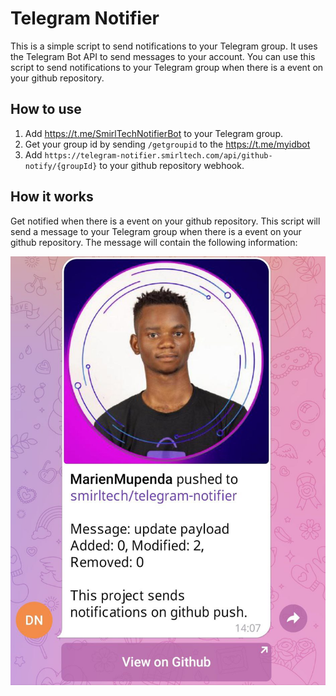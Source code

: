 # Telegram Notifier

This is a simple script to send notifications to your Telegram group. It uses the Telegram Bot API to send messages to
your account. You can use this script to send notifications to your Telegram group when there is a event on your
github repository.

## How to use

1. Add https://t.me/SmirlTechNotifierBot to your Telegram group.
2. Get your group id by sending `/getgroupid` to the  https://t.me/myidbot
3. Add `https://telegram-notifier.smirltech.com/api/github-notify/{groupId}` to your github repository webhook.

## How it works

Get notified when there is a event on your github repository. This script will send a message to your Telegram group
when there is a event on your github repository. The message will contain the following information:

![alt text](img.png "Telegram Notifier")
